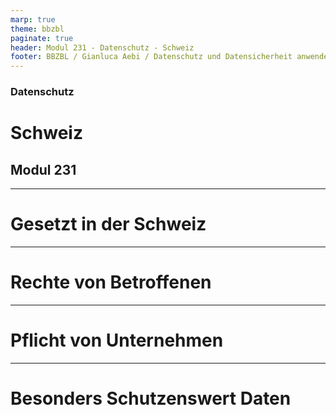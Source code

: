 ```yaml
---
marp: true
theme: bbzbl
paginate: true
header: Modul 231 - Datenschutz - Schweiz
footer: BBZBL / Gianluca Aebi / Datenschutz und Datensicherheit anwenden
---
```


<!-- _class: big center -->
### Datenschutz
# Schweiz
## Modul 231

---
# Gesetzt in der Schweiz

---
# Rechte von Betroffenen

---
# Pflicht von Unternehmen

---
# Besonders Schutzenswert Daten
